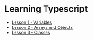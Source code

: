 # Learning Typescript

- [Lesson 1 - Variables](/src/1/1.md)
- [Lesson 2 - Arrays and Objects](/src/2/2.md)
- [Lesson 3 - Classes](/src/3/3.md)